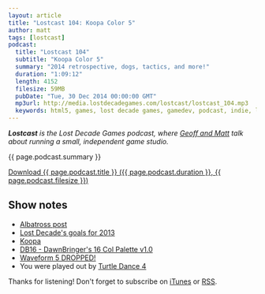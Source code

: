 ```yaml
---
layout: article
title: "Lostcast 104: Koopa Color 5"
author: matt
tags: [lostcast]
podcast:
  title: "Lostcast 104"
  subtitle: "Koopa Color 5"
  summary: "2014 retrospective, dogs, tactics, and more!"
  duration: "1:09:12"
  length: 4152
  filesize: 59MB
  pubDate: "Tue, 30 Dec 2014 00:00:00 GMT"
  mp3url: http://media.lostdecadegames.com/lostcast/lostcast_104.mp3
  keywords: html5, games, lost decade games, gamedev, podcast, indie, lostcast
---
```

_**Lostcast** is the Lost Decade Games podcast, where [Geoff and Matt](/about/) talk about running a small, independent game studio._

{{ page.podcast.summary }}

<a class="download-podcast" href="{{ page.podcast.mp3url }}">
	Download {{ page.podcast.title }} ({{ page.podcast.duration }}, {{ page.podcast.filesize }})
</a>

## Show notes

* [Albatross post](http://forum.lostdecadegames.com/topic/15/something-you-just-did-thread/751)
* [Lost Decade's goals for 2013](http://www.lostdecadegames.com/goals-2013/)
* [Koopa](https://twitter.com/richtaur/status/545335370821283841/photo/1)
* [DB16 - DawnBringer's 16 Col Palette v1.0](http://www.pixeljoint.com/forum/forum_posts.asp?TID=12795)
* [Waveform 5 DROPPED!](http://joshuamorse.bandcamp.com/album/waveform-5)
* You were played out by [Turtle Dance 4](http://joshuamorse.bandcamp.com/track/turtle-dance-4)

Thanks for listening! Don't forget to subscribe on [iTunes](http://itunes.apple.com/us/podcast/lostcast/id481950724) or [RSS](/lostcast.xml).
